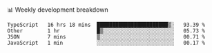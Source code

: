 📊 Weekly development breakdown
<!--START_SECTION:waka-->
```text
TypeScript   16 hrs 18 mins  ███████████████████████▒░   93.39 % 
Other        1 hr            █▒░░░░░░░░░░░░░░░░░░░░░░░   05.73 % 
JSON         7 mins          ▒░░░░░░░░░░░░░░░░░░░░░░░░   00.71 % 
JavaScript   1 min           ░░░░░░░░░░░░░░░░░░░░░░░░░   00.17 % 
```
<!--END_SECTION:waka-->
